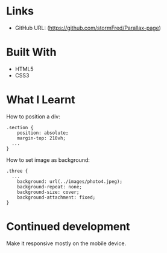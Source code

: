 # Links

- GitHub URL: (https://github.com/stormFred/Parallax-page)


# Built With

- HTML5
- CSS3

# What I Learnt

How to position a div:

```
.section {
	position: absolute;
	margin-top: 210vh;
  ...
}
```

How to set image as background:

```
.three {
  ...
	background: url(../images/photo4.jpeg);
	background-repeat: none;
	background-size: cover;
	background-attachment: fixed;
}
```

# Continued development

Make it responsive mostly on the mobile device.
